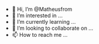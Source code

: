 - 👋 Hi, I’m @Matheusfrom
- 👀 I’m interested in ...
- 🌱 I’m currently learning ...
- 💞️ I’m looking to collaborate on ...
- 📫 How to reach me ...

<!---
Matheusfrom/Matheusfrom is a ✨ special ✨ repository because its `README.md` (this file) appears on your GitHub profile.
You can click the Preview link to take a look at your changes.
--->
